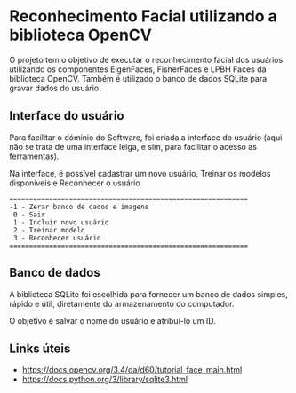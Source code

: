 # Reconhecimento Facial utilizando a biblioteca OpenCV

O projeto tem o objetivo de executar o reconhecimento facial dos usuários utilizando os componentes EigenFaces, FisherFaces e LPBH Faces da biblioteca OpenCV. 
Também é utilizado o banco de dados SQLite para gravar dados do usuário.

## Interface do usuário

Para facilitar o dóminio do Software, foi criada a interface do usuário (aqui não se trata de uma interface leiga, e sim, para facilitar o acesso as ferramentas).

Na interface, é possível cadastrar um novo usuário, Treinar os modelos disponíveis e Reconhecer o usuário

```
============================================================
-1 - Zerar banco de dados e imagens
 0 - Sair
 1 - Incluir novo usuário
 2 - Treinar modelo
 3 - Reconhecer usuário
============================================================
```

## Banco de dados

A biblioteca SQLite foi escolhida para fornecer um banco de dados simples, rápido e útil, diretamente do armazenamento do computador. 

O objetivo é salvar o nome do usuário e atribuí-lo um ID.

## Links úteis

- https://docs.opencv.org/3.4/da/d60/tutorial_face_main.html
- https://docs.python.org/3/library/sqlite3.html
